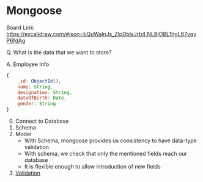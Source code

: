 

# Mongoose

Board Link: https://excalidraw.com/#json=bQuWalnJs_ZlpDblsJrb4,NLBjOBL1hgL67vqyP6fdAg

Q. What is the data that we want to store?

A. Employee Info

```js
{
    _id: ObjectId(),
    name: String,
    designation: String,
    dateOfBirth: Date,
    gender: String
}
```

0. Connect to Database
1. Schema
2. Model
   * With Schema, mongoose provides us consistency to have data-type validation
   * With schema, we check that only the mentioned fields reach our database
   * It is flexible enough to allow introduction of new fields
3. [Validation](https://mongoosejs.com/docs/schematypes.html#schematype-options)